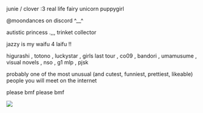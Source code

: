 junie / clover :3 real life fairy unicorn puppygirl

@moondances on discord ^__^


autistic princess .,,, trinket collector

jazzy is my waifu 4 laifu !!

higurashi , totono , luckystar , girls last tour , co09 , bandori , umamusume , visual novels , nso , g1 mlp , pjsk


probably one of the most unusual (and cutest, funniest, prettiest, likeable) people you will meet on the internet

please bmf please bmf

![](https://files.catbox.moe/tux9xl.gif)
